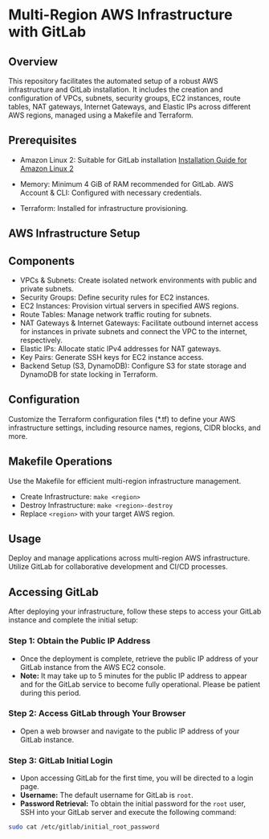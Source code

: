 # Multi-Region AWS Infrastructure with GitLab

## Overview
This repository facilitates the automated setup of a robust AWS infrastructure and GitLab installation. It includes the creation and configuration of VPCs, subnets, security groups, EC2 instances, route tables, NAT gateways, Internet Gateways, and Elastic IPs across different AWS regions, managed using a Makefile and Terraform.

## Prerequisites
- Amazon Linux 2: Suitable for GitLab installation  [Installation Guide for Amazon Linux 2](https://about.gitlab.com/install/#amazonlinux-2)

- Memory: Minimum 4 GiB of RAM recommended for GitLab.
AWS Account & CLI: Configured with necessary credentials.
- Terraform: Installed for infrastructure provisioning.

## AWS Infrastructure Setup
## Components
- VPCs & Subnets: Create isolated network environments with public and private subnets.
- Security Groups: Define security rules for EC2 instances.
- EC2 Instances: Provision virtual servers in specified AWS regions.
- Route Tables: Manage network traffic routing for subnets.
- NAT Gateways & Internet Gateways: Facilitate outbound internet access for instances in private subnets and connect the VPC to the internet, respectively.
- Elastic IPs: Allocate static IPv4 addresses for NAT gateways.
- Key Pairs: Generate SSH keys for EC2 instance access.
- Backend Setup (S3, DynamoDB): Configure S3 for state storage and DynamoDB for state locking in Terraform.

## Configuration
Customize the Terraform configuration files (*.tf) to define your AWS infrastructure settings, including resource names, regions, CIDR blocks, and more.

## Makefile Operations
Use the Makefile for efficient multi-region infrastructure management.

- Create Infrastructure: `make <region>`
- Destroy Infrastructure: `make <region>-destroy`
- Replace `<region>` with your target AWS region.

## Usage
Deploy and manage applications across multi-region AWS infrastructure. Utilize GitLab for collaborative development and CI/CD processes.


## Accessing GitLab

After deploying your infrastructure, follow these steps to access your GitLab instance and complete the initial setup:

### Step 1: Obtain the Public IP Address

- Once the deployment is complete, retrieve the public IP address of your GitLab instance from the AWS EC2 console.
- **Note:** It may take up to 5 minutes for the public IP address to appear and for the GitLab service to become fully operational. Please be patient during this period.

### Step 2: Access GitLab through Your Browser

- Open a web browser and navigate to the public IP address of your GitLab instance. 

### Step 3: GitLab Initial Login

- Upon accessing GitLab for the first time, you will be directed to a login page.
- **Username:** The default username for GitLab is `root`.
- **Password Retrieval:** To obtain the initial password for the `root` user, SSH into your GitLab server and execute the following command:

```bash
sudo cat /etc/gitlab/initial_root_password
